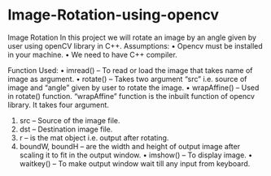 # Image-Rotation-using-opencv
Image Rotation
In this project we will rotate an image by an angle given by user using openCV library in C++.
Assumptions:
•	Opencv must be installed in your machine.
•	We need to have C++ compiler.

Function Used:
•	imread() – To read or load the image that takes name of image as argument.
•	rotate() – Takes two argument “src” i.e. source of image and “angle” given by user to rotate the image.
•	wrapAffine() – Used in rotate() function. “wrapAffine” function is the inbuilt function of opencv library. It takes four argument.
1.	src – Source of the image file.
2.	dst – Destination image file.
3.	r – is the mat object i.e. output after rotating.
4.	boundW, boundH – are the width and height of output image after scaling it to fit in the output window.
•	imshow() – To display image.
•	waitkey() – To make output window wait till any input from keyboard. 
